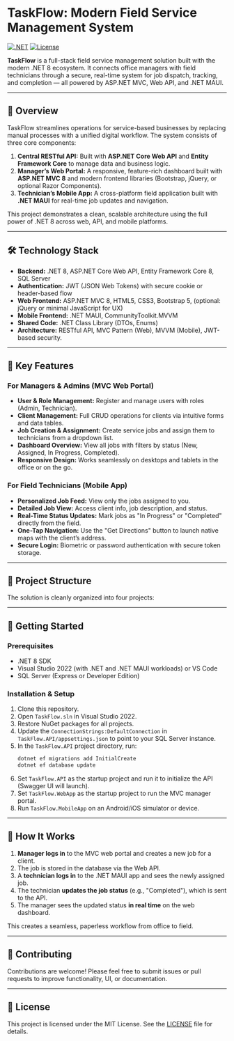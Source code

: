 # TaskFlow: Modern Field Service Management System

[![.NET](https://img.shields.io/badge/.NET-8.0-blue.svg)](https://dotnet.microsoft.com/)
[![License](https://img.shields.io/badge/License-MIT-green.svg)](LICENSE)

**TaskFlow** is a full-stack field service management solution built with the modern .NET 8 ecosystem. It connects office managers with field technicians through a secure, real-time system for job dispatch, tracking, and completion — all powered by ASP.NET MVC, Web API, and .NET MAUI.

---

## 🚀 Overview

TaskFlow streamlines operations for service-based businesses by replacing manual processes with a unified digital workflow. The system consists of three core components:

1.  **Central RESTful API:** Built with **ASP.NET Core Web API** and **Entity Framework Core** to manage data and business logic.
2.  **Manager’s Web Portal:** A responsive, feature-rich dashboard built with **ASP.NET MVC 8** and modern frontend libraries (Bootstrap, jQuery, or optional Razor Components).
3.  **Technician’s Mobile App:** A cross-platform field application built with **.NET MAUI** for real-time job updates and navigation.

This project demonstrates a clean, scalable architecture using the full power of .NET 8 across web, API, and mobile platforms.

---

## 🛠️ Technology Stack

*   **Backend:** .NET 8, ASP.NET Core Web API, Entity Framework Core 8, SQL Server
*   **Authentication:** JWT (JSON Web Tokens) with secure cookie or header-based flow
*   **Web Frontend:** ASP.NET MVC 8, HTML5, CSS3, Bootstrap 5, (optional: jQuery or minimal JavaScript for UX)
*   **Mobile Frontend:** .NET MAUI, CommunityToolkit.MVVM
*   **Shared Code:** .NET Class Library (DTOs, Enums)
*   **Architecture:** RESTful API, MVC Pattern (Web), MVVM (Mobile), JWT-based security.

---

## 🌟 Key Features

### For Managers & Admins (MVC Web Portal)
*   **User & Role Management:** Register and manage users with roles (Admin, Technician).
*   **Client Management:** Full CRUD operations for clients via intuitive forms and data tables.
*   **Job Creation & Assignment:** Create service jobs and assign them to technicians from a dropdown list.
*   **Dashboard Overview:** View all jobs with filters by status (New, Assigned, In Progress, Completed).
*   **Responsive Design:** Works seamlessly on desktops and tablets in the office or on the go.

### For Field Technicians (Mobile App)
*   **Personalized Job Feed:** View only the jobs assigned to you.
*   **Detailed Job View:** Access client info, job description, and status.
*   **Real-Time Status Updates:** Mark jobs as "In Progress" or "Completed" directly from the field.
*   **One-Tap Navigation:** Use the "Get Directions" button to launch native maps with the client’s address.
*   **Secure Login:** Biometric or password authentication with secure token storage.

---

## 🧩 Project Structure

The solution is cleanly organized into four projects:

---

## 🚀 Getting Started

### Prerequisites
*   .NET 8 SDK
*   Visual Studio 2022 (with .NET and .NET MAUI workloads) or VS Code
*   SQL Server (Express or Developer Edition)

### Installation & Setup
1.  Clone this repository.
2.  Open `TaskFlow.sln` in Visual Studio 2022.
3.  Restore NuGet packages for all projects.
4.  Update the `ConnectionStrings:DefaultConnection` in `TaskFlow.API/appsettings.json` to point to your SQL Server instance.
5.  In the `TaskFlow.API` project directory, run:
    ```bash
    dotnet ef migrations add InitialCreate
    dotnet ef database update
    ```
6.  Set `TaskFlow.API` as the startup project and run it to initialize the API (Swagger UI will launch).
7.  Set `TaskFlow.WebApp` as the startup project to run the MVC manager portal.
8.  Run `TaskFlow.MobileApp` on an Android/iOS simulator or device.

---

## 🔄 How It Works

1.  **Manager logs in** to the MVC web portal and creates a new job for a client.
2.  The job is stored in the database via the Web API.
3.  A **technician logs in** to the .NET MAUI app and sees the newly assigned job.
4.  The technician **updates the job status** (e.g., "Completed"), which is sent to the API.
5.  The manager sees the updated status **in real time** on the web dashboard.

This creates a seamless, paperless workflow from office to field.

---

## 🤝 Contributing

Contributions are welcome! Please feel free to submit issues or pull requests to improve functionality, UI, or documentation.

---

## 📄 License

This project is licensed under the MIT License. See the [LICENSE](LICENSE) file for details.
